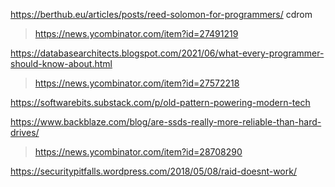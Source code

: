 https://berthub.eu/articles/posts/reed-solomon-for-programmers/ cdrom
> https://news.ycombinator.com/item?id=27491219

https://databasearchitects.blogspot.com/2021/06/what-every-programmer-should-know-about.html
> https://news.ycombinator.com/item?id=27572218

https://softwarebits.substack.com/p/old-pattern-powering-modern-tech


https://www.backblaze.com/blog/are-ssds-really-more-reliable-than-hard-drives/
> https://news.ycombinator.com/item?id=28708290

https://securitypitfalls.wordpress.com/2018/05/08/raid-doesnt-work/